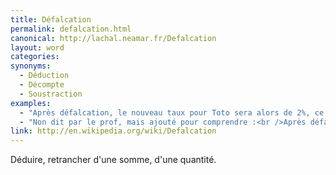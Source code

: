 ```yaml
---
title: Défalcation
permalink: defalcation.html
canonical: http://lachal.neamar.fr/Defalcation
layout: word
categories:
synonyms:
  - Déduction
  - Décompte
  - Soustraction
examples:
  - "Après défalcation, le nouveau taux pour Toto sera alors de 2%, ce qui nous donne bien le résultat cherché."
  - "Non dit par le prof, mais ajouté pour comprendre :<br />Après défalcation des frais, il devrait rester mille francs."
link: http://en.wikipedia.org/wiki/Defalcation
---
```


Déduire, retrancher d'une somme, d'une quantité.

